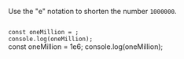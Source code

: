 Use the "e" notation
to shorten the number `1000000`.

<Editor lang="javascript" type="exercise">
<code>
const oneMillion = ;
console.log(oneMillion);
</code>

<solution>
const oneMillion = 1e6;
console.log(oneMillion);
</solution>
</Editor>